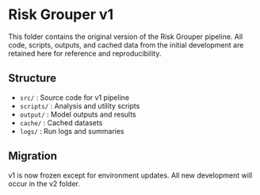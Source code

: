 # Risk Grouper v1

This folder contains the original version of the Risk Grouper pipeline. All code, scripts, outputs, and cached data from the initial development are retained here for reference and reproducibility.

## Structure
- `src/` : Source code for v1 pipeline
- `scripts/` : Analysis and utility scripts
- `output/` : Model outputs and results
- `cache/` : Cached datasets
- `logs/` : Run logs and summaries

## Migration
v1 is now frozen except for environment updates. All new development will occur in the v2 folder.
